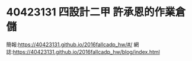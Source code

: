 # 40423131 四設計二甲 許承恩的作業倉儲
簡報:https://40423131.github.io/2016fallcadp_hw/#/
網誌:https://40423131.github.io/2016fallcadp_hw/blog/index.html
